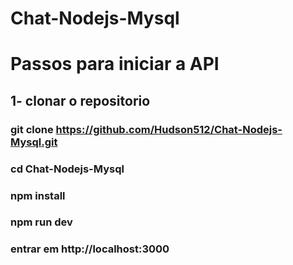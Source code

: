 # Chat-Nodejs-Mysql

# Passos para iniciar a API
## 1- clonar o repositorio
### git clone https://github.com/Hudson512/Chat-Nodejs-Mysql.git
### cd Chat-Nodejs-Mysql
### npm install
### npm run dev
### entrar em http://localhost:3000

